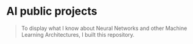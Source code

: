 # AI public projects 

> To display what I know about Neural Networks and other Machine Learning Architectures, I built this repository.

